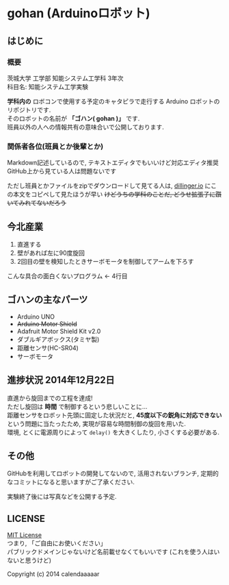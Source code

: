 gohan (Arduinoロボット)
==========

はじめに
----------
### 概要

茨城大学 工学部 知能システム工学科 3年次  
科目名: 知能システム工学実験  

**学科内の** ロボコンで使用する予定のキャタピラで走行する Arduino ロボットのリポジトリです.  
そのロボットの名前が **「ゴハン( gohan )」** です.  
班員以外の人への情報共有の意味合いで公開しております.  

### 関係者各位(班員とか後輩とか)
Markdown記述しているので, テキストエディタでもいいけど対応エディタ推奨  
GitHub上から見ている人は問題ないです

ただし班員とかファイルをzipでダウンロードして見てる人は, [dillinger.io](http://dellinger.io) にこの本文をコピペして見たほうが早い ~~けどうちの学科のことだ, どうせ拡張子に躓いてみれてないだろう~~  

今北産業
----------
1. 直進する
2. 壁があれば左に90度旋回
3. 2回目の壁を検知したときサーボモータを制御してアームを下ろす  

こんな具合の面白くないプログラム ← 4行目  

ゴハンの主なパーツ
---------
+ Arduino UNO
+ ~~Arduino Motor Shield~~
+ Adafruit Motor Shield Kit v2.0
+ ダブルギアボックス(タミヤ製)
+ 距離センサ(HC-SR04)
+ サーボモータ

進捗状況 2014年12月22日
----------
直進から旋回までの工程を達成!  
ただし旋回は **時間** で制御するという悲しいことに...  
距離センサをロボット先頭に固定した状況だと, **45度以下の鋭角に対応できない** という問題に当たったため, 実現が容易な時間制御の旋回を用いた.  
環境, とくに電源周りによって ``` delay() ``` を大きくしたり, 小さくする必要がある.

その他
----------
GitHubを利用してロボットの開発してないので, 活用されないブランチ, 定期的なコミットになると思いますがご了承ください.

実験終了後には写真などを公開する予定.

LICENSE
----------
[MIT License](http://ja.wikipedia.org/wiki/MIT_License)  
つまり, 「ご自由にお使いください」  
パブリックドメインじゃないけど名前載せなくてもいいです (これを使う人はいないと思うけど)

Copyright (c) 2014 calendaaaaar

